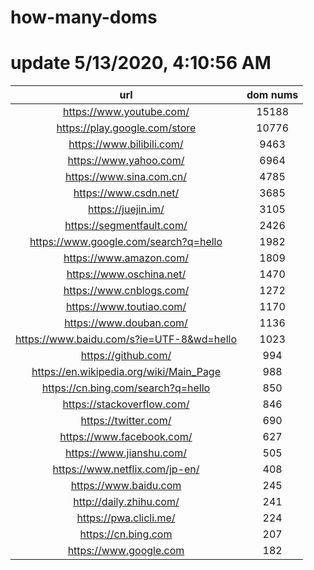 # how-many-doms

# update 5/13/2020, 4:10:56 AM

url | dom nums
:-: | :-:
https://www.youtube.com/ | 15188
https://play.google.com/store | 10776
https://www.bilibili.com/ | 9463
https://www.yahoo.com/ | 6964
https://www.sina.com.cn/ | 4785
https://www.csdn.net/ | 3685
https://juejin.im/ | 3105
https://segmentfault.com/ | 2426
https://www.google.com/search?q=hello | 1982
https://www.amazon.com/ | 1809
https://www.oschina.net/ | 1470
https://www.cnblogs.com/ | 1272
https://www.toutiao.com/ | 1170
https://www.douban.com/ | 1136
https://www.baidu.com/s?ie=UTF-8&wd=hello | 1023
https://github.com/ | 994
https://en.wikipedia.org/wiki/Main_Page | 988
https://cn.bing.com/search?q=hello | 850
https://stackoverflow.com/ | 846
https://twitter.com/ | 690
https://www.facebook.com/ | 627
https://www.jianshu.com/ | 505
https://www.netflix.com/jp-en/ | 408
https://www.baidu.com | 245
http://daily.zhihu.com/ | 241
https://pwa.clicli.me/ | 224
https://cn.bing.com | 207
https://www.google.com | 182
